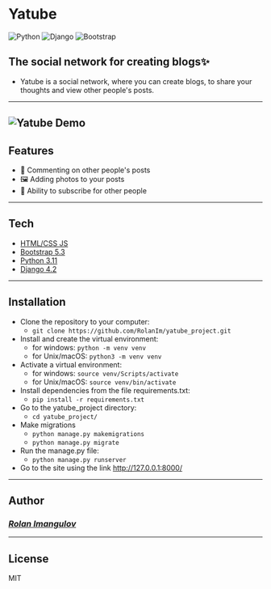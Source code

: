 # Yatube
![Python](https://img.shields.io/badge/Python-3.11-%23254F72?style=flat-square&logo=python&logoColor=yellow&labelColor=254f72)
![Django](https://img.shields.io/badge/Django-4.2-0C4B33?style=flat-square&logo=django&logoColor=white&labelColor=0C4B33)
![Bootstrap](https://img.shields.io/badge/Bootstrap-5.3-712CF9?style=flat-square&logo=bootstrap&logoColor=white&labelColor=712CF9)

## The social network for creating blogs✨
- Yatube is a social network, where you can create blogs, to share your thoughts and view other people's posts.

---
![Yatube Demo](yatube_project/demo/yatube.gif)
---

## Features

- 📝 Commenting on other people's posts
- 🖼 Adding photos to your posts
- 📌 Ability to subscribe for other people

---
## Tech

- [HTML/CSS JS](https://developer.mozilla.org)
- [Bootstrap 5.3](https://getbootstrap.com/)
- [Python 3.11](https://www.python.org/)
- [Django 4.2](https://www.djangoproject.com/)
---

## Installation
- Clone the repository to your computer:
  - `git clone https://github.com/RolanIm/yatube_project.git` 
- Install and create the virtual environment:
    - for windows: `python -m venv venv`
    - for Unix/macOS: `python3 -m venv venv`
- Activate a virtual environment:
  - for windows: `source venv/Scripts/activate`
  - for Unix/macOS: `source venv/bin/activate`
- Install dependencies from the file requirements.txt: 
  - `pip install -r requirements.txt`
- Go to the yatube_project directory:
  - `cd yatube_project/`
- Make migrations
	- `python manage.py makemigrations`
	- `python manage.py migrate`
- Run the manage.py file:
  - `python manage.py runserver`
- Go to the site using the link http://127.0.0.1:8000/
---
## Author
### [_Rolan Imangulov_](https://github.com/RolanIm)

---
## License

MIT

[//]: # (These are reference links used in the body of this note and get stripped out when the markdown processor does its job. There is no need to format nicely because it shouldn't be seen. Thanks SO - http://stackoverflow.com/questions/4823468/store-comments-in-markdown-syntax)
